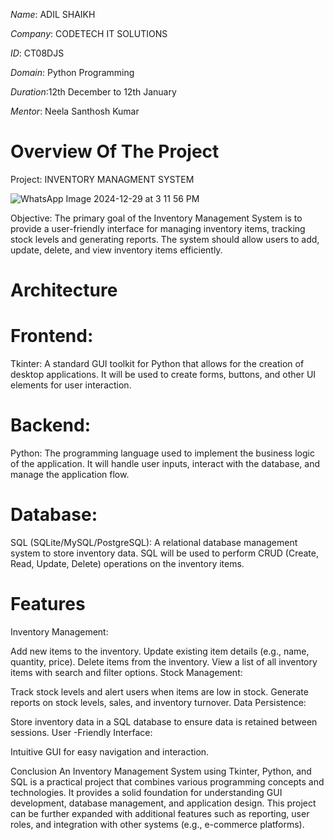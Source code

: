 *Name*: ADIL SHAIKH

*Company*: CODETECH IT SOLUTIONS

*ID*: CT08DJS

*Domain*: Python Programming

*Duration*:12th December to 12th January

*Mentor*: Neela Santhosh Kumar


# Overview Of The Project

Project: INVENTORY MANAGMENT SYSTEM

![WhatsApp Image 2024-12-29 at 3 11 56 PM](https://github.com/user-attachments/assets/c6e973b4-95b9-4b31-83c7-0dca30c24294)



Objective: The primary goal of the Inventory Management System is to provide a user-friendly interface for managing inventory items, tracking stock levels       and generating reports. 
The system should allow users to add, update, delete, and view inventory items efficiently.

# Architecture

# Frontend:

Tkinter: A standard GUI toolkit for Python that allows for the creation of desktop applications. 
It will be used to create forms, buttons, and other UI elements for user interaction.

# Backend:

Python: The programming language used to implement the business logic of the application. 
It will handle user inputs, interact with the database, and manage the application flow.

# Database:

SQL (SQLite/MySQL/PostgreSQL): A relational database management system to store inventory data.
SQL will be used to perform CRUD (Create, Read, Update, Delete) operations on the inventory items.

# Features

Inventory Management:

Add new items to the inventory.
Update existing item details (e.g., name, quantity, price).
Delete items from the inventory.
View a list of all inventory items with search and filter options.
Stock Management:

Track stock levels and alert users when items are low in stock.
Generate reports on stock levels, sales, and inventory turnover.
Data Persistence:

Store inventory data in a SQL database to ensure data is retained between sessions.
User -Friendly Interface:

Intuitive GUI for easy navigation and interaction.

Conclusion
An Inventory Management System using Tkinter, Python, and SQL is a practical project that combines various programming concepts and technologies. 
It provides a solid foundation for understanding GUI development, database management, and application design. 
This project can be further expanded with additional features such as reporting, user roles, and integration with other systems (e.g., e-commerce platforms).
